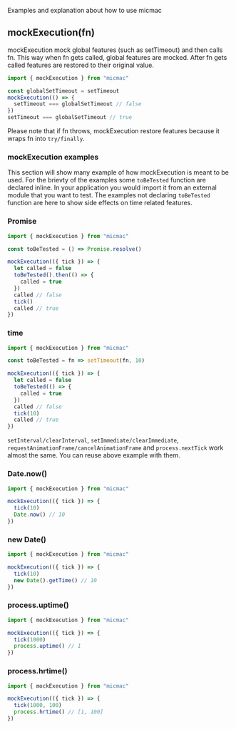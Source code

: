Examples and explanation about how to use micmac

## mockExecution(fn)

mockExecution mock global features (such as setTimeout) and then calls fn. This way when fn gets
called, global features are mocked. After fn gets called features are restored to their original
value.

```javascript
import { mockExecution } from "micmac"

const globalSetTimeout = setTimeout
mockExecution(() => {
  setTimeout === globalSetTimeout // false
})
setTimeout === globalSetTimeout // true
```

Please note that if fn throws, mockExecution restore features because it wraps fn into
`try/finally`.

### mockExecution examples

This section will show many example of how mockExecution is meant to be used. For the brievty of the
examples some `toBeTested` function are declared inline. In your application you would import it
from an external module that you want to test. The examples not declaring `toBeTested` function are
here to show side effects on time related features.

### Promise

```javascript
import { mockExecution } from "micmac"

const toBeTested = () => Promise.resolve()

mockExecution(({ tick }) => {
  let called = false
  toBeTested().then(() => {
    called = true
  })
  called // false
  tick()
  called // true
})
```

### time

```javascript
import { mockExecution } from "micmac"

const toBeTested = fn => setTimeout(fn, 10)

mockExecution(({ tick }) => {
  let called = false
  toBeTested(() => {
    called = true
  })
  called // false
  tick(10)
  called // true
})
```

`setInterval/clearInterval`, `setImmediate/clearImmediate`,
`requestAnimationFrame/cancelAnimationFrame` and `process.nextTick` work almost the same. You can
reuse above example with them.

### Date.now()

```javascript
import { mockExecution } from "micmac"

mockExecution(({ tick }) => {
  tick(10)
  Date.now() // 10
})
```

### new Date()

```javascript
import { mockExecution } from "micmac"

mockExecution(({ tick }) => {
  tick(10)
  new Date().getTime() // 10
})
```

### process.uptime()

```javascript
import { mockExecution } from "micmac"

mockExecution(({ tick }) => {
  tick(1000)
  process.uptime() // 1
})
```

### process.hrtime()

```javascript
import { mockExecution } from "micmac"

mockExecution(({ tick }) => {
  tick(1000, 100)
  process.hrtime() // [1, 100]
})
```
